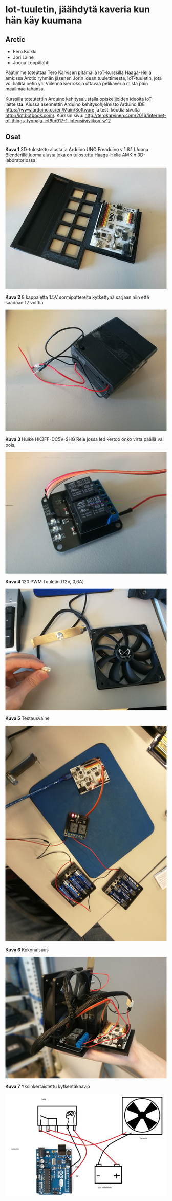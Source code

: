# Iot-tuuletin, jäähdytä kaveria kun hän käy kuumana

## Arctic
* Eero Kolkki
* Jori Laine
* Joona Leppälahti

Päätimme toteuttaa Tero Karvisen pitämällä IoT-kurssilla Haaga-Helia amk:ssa Arctic ryhmän jäsenen Jorin idean tuulettimesta, IoT-tuuletin, jota voi hallita netin yli. Viilennä kierroksia ottavaa pelikaveria mistä päin maailmaa tahansa.

Kurssilla toteutettiin Arduino kehitysalustalla opiskelijoiden ideoita IoT-laitteista. Alussa asennettin Arduino kehitysohjelmisto Arduino IDE https://www.arduino.cc/en/Main/Software ja testi koodia sivulta http://iot.botbook.com/. Kurssin sivu: http://terokarvinen.com/2016/internet-of-things-tyopaja-ict8tn017-1-intensiiviviikon-w12



## Osat

**Kuva 1**
3D-tulostettu alusta ja Arduino UNO Freaduino v 1.8.1 (Joona Blenderillä luoma alusta joka on tulostettu Haaga-Helia AMK:n 3D-laboratoriossa.

![alt text](https://github.com/joonaleppalahti/arctic-iot/blob/master/img/2.jpg "3D-tulostettu alusta By Joona Leppälahti")


**Kuva 2** 8 kappaletta 1.5V sormipattereita kytkettynä sarjaan niin että saadaan 12 volttia.

![alt text](https://github.com/joonaleppalahti/arctic-iot/blob/master/img/5.jpg "Paristoilla virtaa tuulettimelle")


**Kuva 3** Huike HK3FF-DC5V-SHG Rele jossa led kertoo onko virta päällä vai pois.

![alt text](https://github.com/joonaleppalahti/arctic-iot/blob/master/img/3.jpg "Käyttöön lyötynyt kahden releen piiri josta käytetään vain yhtä")

**Kuva 4** 120 PWM Tuuletin (12V, 0,6A)

![alt text](https://github.com/joonaleppalahti/arctic-iot/blob/master/img/4.jpg "Tietokoneen kotelotuuletin")


**Kuva 5** Testausvaihe

![alt text](https://github.com/joonaleppalahti/arctic-iot/blob/master/img/6.jpg "")


**Kuva 6** Kokonaisuus

![alt text](https://github.com/joonaleppalahti/arctic-iot/blob/master/img/1.jpg "")


**Kuva 7** Yksinkertaistettu kytkentäkaavio

![alt text](https://github.com/joonaleppalahti/arctic-iot/blob/master/img/999.jpg "Kytkentäkaavio")
